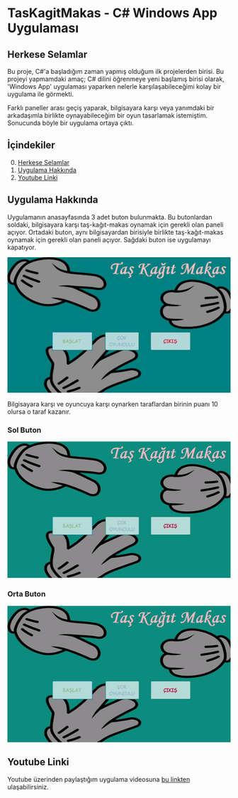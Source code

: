 # TasKagitMakas - C# Windows App Uygulaması

## Herkese Selamlar

Bu proje, C#'a başladığım zaman yapmış olduğum ilk projelerden birisi. 
Bu projeyi yapmamdaki amaç; C# dilini öğrenmeye yeni başlamış birisi olarak, 'Windows App' uygulaması yaparken nelerle karşılaşabileceğimi kolay bir uygulama ile görmekti.

Farklı paneller arası geçiş yaparak, bilgisayara karşı veya yanımdaki bir arkadaşımla birlikte oynayabileceğim bir oyun tasarlamak istemiştim. Sonucunda böyle bir uygulama ortaya çıktı.

## İçindekiler

0. [Herkese Selamlar](#herkese-selamlar)
1. [Uygulama Hakkında](#uygulama-hakkında)
2. [Youtube Linki](#youtube-linki)

## Uygulama Hakkında

Uygulamanın anasayfasında 3 adet buton bulunmakta. Bu butonlardan soldaki, bilgisayara karşı taş-kağıt-makas oynamak için gerekli olan paneli açıyor. Ortadaki buton, aynı bilgisayardan birisiyle birlikte taş-kağıt-makas oynamak için gerekli olan paneli açıyor. Sağdaki buton ise uygulamayı kapatıyor.

![](./examples/mainpage.png)

Bilgisayara karşı ve oyuncuya karşı oynarken taraflardan birinin puanı 10 olursa o taraf kazanır.

### Sol Buton

![](./examples/playervsai.gif)

### Orta Buton

![](./examples/playervsplayer.gif)

## Youtube Linki

Youtube üzerinden paylaştığım uygulama videosuna [bu linkten](https://youtu.be/MhmEMIllaTQ) ulaşabilirsiniz.
